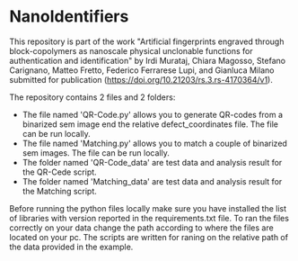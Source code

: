 # NanoIdentifiers

This repository is part of the work "Artificial fingerprints engraved through block-copolymers as nanoscale physical unclonable functions for authentication and identification" by 
Irdi Murataj, Chiara Magosso, Stefano Carignano, Matteo Fretto, Federico Ferrarese Lupi, and Gianluca Milano submitted for publication (https://doi.org/10.21203/rs.3.rs-4170364/v1).

The repository contains 2 files and 2 folders:
- The file named 'QR-Code.py' allows you to generate QR-codes from a binarized sem image end the relative defect_coordinates file. The file can be run locally.
- The file named 'Matching.py' allows you to match a couple of binarized sem images. The file can be run locally.
- The folder named 'QR-Code_data' are test data and analysis result for the QR-Cede script.
- The folder named 'Matching_data' are test data and analysis result for the Matching script.

Before running the python files locally make sure you have installed the list of libraries with version reported in the requirements.txt file.
To ran the files correctly on your data change the path according to where the files are located on your pc. The scripts are written for raning on the relative path of the data provided in the example.